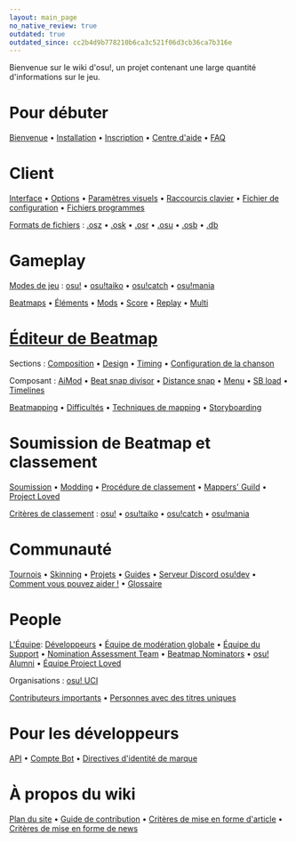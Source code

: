 ```yaml
---
layout: main_page
no_native_review: true
outdated: true
outdated_since: cc2b4d9b778210b6ca3c521f06d3cb36ca7b316e
---
```


<div class="wiki-main-page__blurb">
Bienvenue sur le wiki d'osu!, un projet contenant une large quantité d'informations sur le jeu.
</div>

<div class="wiki-main-page__panels">
<div class="wiki-main-page-panel">

# Pour débuter

[Bienvenue](/wiki/Welcome) • [Installation](/wiki/Installation) • [Inscription](/wiki/Registration) • [Centre d'aide](/wiki/Help_Centre) • [FAQ](/wiki/FAQ)

</div>
<div class="wiki-main-page-panel">

# Client

[Interface](/wiki/Interface) • [Options](/wiki/Options) • [Paramètres visuels](/wiki/Visual_Settings) • [Raccourcis clavier](/wiki/Shortcut_key_reference) • [Fichier de configuration](/wiki/osu!_Program_Files/User_Configuration_File) • [Fichiers programmes](/wiki/osu!_Program_Files)

[Formats de fichiers](/wiki/osu!_File_Formats) : [.osz](/wiki/osu!_File_Formats/Osz_(file_format)) • [.osk](/wiki/osu!_File_Formats/Osk_(file_format)) • [.osr](/wiki/osu!_File_Formats/Osr_(file_format)) • [.osu](/wiki/osu!_File_Formats/Osu_(file_format)) • [.osb](/wiki/osu!_File_Formats/Osb_(file_format)) • [.db](/wiki/osu!_File_Formats/Db_(file_format))

</div>
<div class="wiki-main-page-panel">

# Gameplay

[Modes de jeu](/wiki/Game_mode) : [osu!](/wiki/Game_mode/osu!) • [osu!taiko](/wiki/Game_mode/osu!taiko) • [osu!catch](/wiki/Game_mode/osu!catch) • [osu!mania](/wiki/Game_mode/osu!mania)

[Beatmaps](/wiki/Beatmap) • [Éléments](/wiki/Hit_object) • [Mods](/wiki/Game_modifier) • [Score](/wiki/Score) • [Replay](/wiki/Replay) • [Multi](/wiki/Multi)

</div>
<div class="wiki-main-page-panel">

# [Éditeur de Beatmap](/wiki/Beatmap_Editor)

Sections : [Composition](/wiki/Beatmap_Editor/Compose) • [Design](/wiki/Beatmap_Editor/Design) • [Timing](/wiki/Beatmap_Editor/Timing) • [Configuration de la chanson](/wiki/Beatmap_Editor/Song_Setup)

Composant : [AiMod](/wiki/Beatmap_Editor/AiMod) • [Beat snap divisor](/wiki/Beatmap_Editor/Beat_Snap_Divisor) • [Distance snap](/wiki/Beatmap_Editor/Distance_Snap) • [Menu](/wiki/Beatmap_Editor/Menu) • [SB load](/wiki/Beatmap_Editor/SB_Load) • [Timelines](/wiki/Beatmap_Editor/Timelines)

[Beatmapping](/wiki/Beatmapping) • [Difficultés](/wiki/Beatmap/Difficulty) • [Techniques de mapping](/wiki/Mapping_Techniques) • [Storyboarding](/wiki/Storyboarding)

</div>
<div class="wiki-main-page-panel">

# Soumission de Beatmap et classement

[Soumission](/wiki/Submission) • [Modding](/wiki/Modding) • [Procédure de classement](/wiki/Beatmap_ranking_procedure) • [Mappers' Guild](/wiki/Mappers_Guild) • [Project Loved](/wiki/Project_Loved)

[Critères de classement](/wiki/Ranking_Criteria) : [osu!](/wiki/Ranking_Criteria/osu!) • [osu!taiko](/wiki/Ranking_Criteria/osu!taiko) • [osu!catch](/wiki/Ranking_Criteria/osu!catch) • [osu!mania](/wiki/Ranking_Criteria/osu!mania)

</div>
<div class="wiki-main-page-panel">

# Communauté

[Tournois](/wiki/Tournaments) • [Skinning](/wiki/Skinning) • [Projets](/wiki/Projects) • [Guides](/wiki/Guides) • [Serveur Discord osu!dev](/wiki/osu!dev_Discord_server) • [Comment vous pouvez aider !](/wiki/How_You_Can_Help!) • [Glossaire](/wiki/Glossary)

</div>
<div class="wiki-main-page-panel">

# People

[L'Équipe](/wiki/People/The_Team): [Développeurs](/wiki/People/The_Team/Developers) • [Équipe de modération globale](/wiki/People/The_Team/Global_Moderation_Team) • [Équipe du Support](/wiki/People/The_Team/Support_Team) • [Nomination Assessment Team](/wiki/People/The_Team/Nomination_Assessment_Team) • [Beatmap Nominators](/wiki/People/The_Team/Beatmap_Nominators) • [osu! Alumni](/wiki/People/The_Team/osu!_Alumni) • [Équipe Project Loved](/wiki/People/The_Team/Project_Loved_Team)

Organisations : [osu! UCI](/wiki/Organisations/osu!_UCI)

[Contributeurs importants](/wiki/People/Community_Contributors) • [Personnes avec des titres uniques](/wiki/People/Users_with_unique_titles)

</div>
<div class="wiki-main-page-panel">

# Pour les développeurs

[API](/wiki/osu!api) • [Compte Bot](/wiki/Bot_account) • [Directives d'identité de marque](/wiki/Brand_identity_guidelines)

</div>
<div class="wiki-main-page-panel">

# À propos du wiki

[Plan du site](/wiki/Sitemap) • [Guide de contribution](/wiki/osu!_wiki_Contribution_Guide) • [Critères de mise en forme d'article](/wiki/Article_Styling_Criteria) • [Critères de mise en forme de news](/wiki/News_Styling_Criteria)

</div>
</div>

